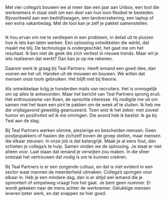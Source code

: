 <!-- title: Sarah -->
<!-- author: Sarah -->
<!-- date: 2020-05-02 -->
<!-- img: /assets/img/blogimages/blog-person-2.jpg -->


Met vier collega’s bouwen we al meer dan een jaar aan Unbox, een tool die werknemers in staat stelt om een deel van hun 
loon flexibel te besteden. Bijvoorbeeld aan een bedrijfswagen, een tandverzekering, een laptop of een extra vakantiedag.
 Met de tool kan je zelf je pakket samenstellen. 
 
  <p class="page__image--wide">
        <img src="/assets/img/blogimages/blog-person-2.jpg" alt="">
  </p>

Ik hou ervan om me te verdiepen in een probleem, in detail uit te pluizen hoe ik iets kan laten werken. Een oplossing 
ontwikkelen die wérkt, dat maakt me blij. De technologie is ondergeschikt, het gaat me om het resultaat. Ik ben niet de 
geek die zich verliest in nieuwe trends. Maar wil je iets realiseren dat werkt? Dan kan je op me rekenen. 

Daarom werk ik graag bij Teal Partners. Heeft iemand een goed idee, dan voeren we het uit. Handen uit de mouwen en 
bouwen. We willen dat mensen onze tools gebruiken. Het blijft niet bij theorie. 

Als ontwikkelaar krijg je honderden mails van recruiters. Het is onmogelijk om op alles te antwoorden. Maar het bericht van Teal Partners sprong eruit. Het enthousiasme van Koen, de oprechte interesse. Hij nodigde me uit om samen met het team een pint te pakken om de week af te sluiten. Ik heb me die vrijdagavond geweldig geamuseerd. Toen wist ik het zeker: met zoveel humor en positiviteit wil ik me omringen. Die avond heb ik beslist: ik ga bij Teal aan de slag.

Bij Teal Partners werken slimme, plezierige en bescheiden mensen. Geen postjespakkers of haaien die zichzelf boven de groep stellen, maar mensen die elkaar steunen. In onze job is dat belangrijk. Maak je al eens fout, dan schieten je collega’s te hulp. Samen vinden we de oplossing. Je staat er niet alleen voor. Laat staan dat iemand je verwijten zou maken. In die sfeer ontstaat het vertrouwen dat nodig is om te kunnen creëren. 

Bij Teal Partners is er een zorgende cultuur, en dat is niet evident in een sector waar mannen de meerderheid uitmaken. Collega’s springen voor elkaar in. Heb je een mindere dag, dan is er altijd wel iemand die je opmontert of simpelweg vraagt hoe het gaat. Je bent geen nummer. Er wordt gekeken naar de mens achter de werknemer. Gelukkige mensen leveren beter werk, en dat snappen ze hier goed. 
